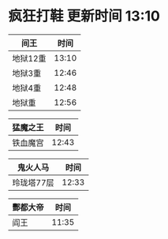 # 疯狂打鞋 更新时间 13:10

| 间王   | 时间    |
|--------|-------|
| 地狱12重 | 13:10 |
| 地狱3重 | 12:46 |
| 地狱4重 | 12:48 |
| 地狱重 | 12:56 |

| 猛魔之王   | 时间    |
|--------|-------|
| 铁血魔宫 | 12:43 |

| 鬼火人马   | 时间    |
|--------|-------|
| 玲珑塔77层 | 12:33 |

| 酆都大帝   | 时间    |
|--------|-------|
| 阎王 | 11:35 |
